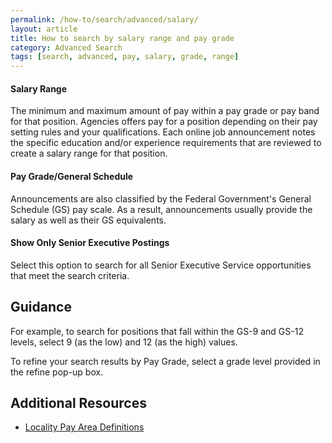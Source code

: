 ```yaml
---
permalink: /how-to/search/advanced/salary/
layout: article
title: How to search by salary range and pay grade
category: Advanced Search
tags: [search, advanced, pay, salary, grade, range]
---
```


#### Salary Range

The minimum and maximum amount of pay within a pay grade or pay band for that position. Agencies offers pay for a position depending on their pay setting rules and your qualifications. Each online job announcement notes the specific education and/or experience requirements that are reviewed to create a salary range for that position.

#### Pay Grade/General Schedule

Announcements are also classified by the Federal Government's General Schedule (GS) pay scale. As a result, announcements usually provide the salary as well as their GS equivalents.

#### Show Only Senior Executive Postings

Select this option to search for all Senior Executive Service opportunities that meet the search criteria.

## Guidance

For example, to search for positions that fall within the GS-9 and GS-12 levels, select 9 (as the low) and 12 (as the high) values.

To refine your search results by Pay Grade, select a grade level provided in the refine pop-up box.

## Additional Resources

* [Locality Pay Area Definitions](https://www.opm.gov/policy-data-oversight/pay-leave/salaries-wages/2016/locality-pay-area-definitions/)
